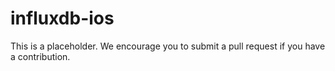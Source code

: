 influxdb-ios
============

This is a placeholder. We encourage you to submit a pull request if you have a contribution.
